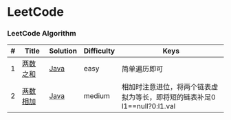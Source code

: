 LeetCode
========

### LeetCode Algorithm



| # | Title | Solution | Difficulty |Keys|
|---| ----- | -------- | ---------- |----|
|1|[两数之和](https://leetcode-cn.com/problems/two-sum/) | [Java](https://github.com/HusterHaoYoung/algorithm/blob/master/src/leetcode/twoSum_1_Solution.java)|easy|简单遍历即可|
|2|[两数相加](https://leetcode-cn.com/problems/add-two-numbers/) | [Java](https://github.com/HusterHaoYoung/algorithm/blob/master/src/leetcode/addTwoNumbers_2_Solution.java)|medium|相加时注意进位，将两个链表虚拟为等长，即将短的链表补足0<br>l1==null?0:l1.val|
